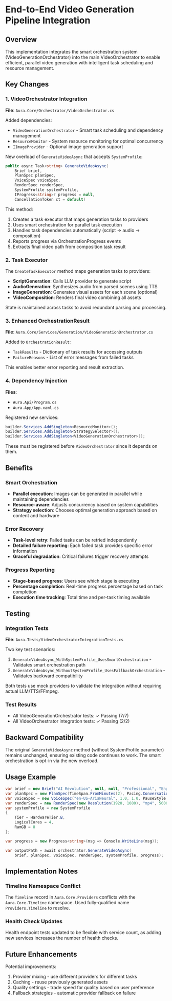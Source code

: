 # End-to-End Video Generation Pipeline Integration

## Overview

This implementation integrates the smart orchestration system (VideoGenerationOrchestrator) into the main VideoOrchestrator to enable efficient, parallel video generation with intelligent task scheduling and resource management.

## Key Changes

### 1. VideoOrchestrator Integration

**File**: `Aura.Core/Orchestrator/VideoOrchestrator.cs`

Added dependencies:
- `VideoGenerationOrchestrator` - Smart task scheduling and dependency management
- `ResourceMonitor` - System resource monitoring for optimal concurrency
- `IImageProvider` - Optional image generation support

New overload of `GenerateVideoAsync` that accepts `SystemProfile`:
```csharp
public async Task<string> GenerateVideoAsync(
    Brief brief,
    PlanSpec planSpec,
    VoiceSpec voiceSpec,
    RenderSpec renderSpec,
    SystemProfile systemProfile,
    IProgress<string>? progress = null,
    CancellationToken ct = default)
```

This method:
1. Creates a task executor that maps generation tasks to providers
2. Uses smart orchestration for parallel task execution
3. Handles task dependencies automatically (script → audio → composition)
4. Reports progress via OrchestrationProgress events
5. Extracts final video path from composition task result

### 2. Task Executor

The `CreateTaskExecutor` method maps generation tasks to providers:

- **ScriptGeneration**: Calls LLM provider to generate script
- **AudioGeneration**: Synthesizes audio from parsed scenes using TTS
- **ImageGeneration**: Generates visual assets for each scene (optional)
- **VideoComposition**: Renders final video combining all assets

State is maintained across tasks to avoid redundant parsing and processing.

### 3. Enhanced OrchestrationResult

**File**: `Aura.Core/Services/Generation/VideoGenerationOrchestrator.cs`

Added to `OrchestrationResult`:
- `TaskResults` - Dictionary of task results for accessing outputs
- `FailureReasons` - List of error messages from failed tasks

This enables better error reporting and result extraction.

### 4. Dependency Injection

**Files**: 
- `Aura.Api/Program.cs`
- `Aura.App/App.xaml.cs`

Registered new services:
```csharp
builder.Services.AddSingleton<ResourceMonitor>();
builder.Services.AddSingleton<StrategySelector>();
builder.Services.AddSingleton<VideoGenerationOrchestrator>();
```

These must be registered before `VideoOrchestrator` since it depends on them.

## Benefits

### Smart Orchestration
- **Parallel execution**: Images can be generated in parallel while maintaining dependencies
- **Resource-aware**: Adjusts concurrency based on system capabilities
- **Strategy selection**: Chooses optimal generation approach based on content and hardware

### Error Recovery
- **Task-level retry**: Failed tasks can be retried independently
- **Detailed failure reporting**: Each failed task provides specific error information
- **Graceful degradation**: Critical failures trigger recovery attempts

### Progress Reporting
- **Stage-based progress**: Users see which stage is executing
- **Percentage completion**: Real-time progress percentage based on task completion
- **Execution time tracking**: Total time and per-task timing available

## Testing

### Integration Tests

**File**: `Aura.Tests/VideoOrchestratorIntegrationTests.cs`

Two key test scenarios:
1. `GenerateVideoAsync_WithSystemProfile_UsesSmartOrchestration` - Validates smart orchestration path
2. `GenerateVideoAsync_WithoutSystemProfile_UsesFallbackOrchestration` - Validates backward compatibility

Both tests use mock providers to validate the integration without requiring actual LLM/TTS/FFmpeg.

### Test Results
- All VideoGenerationOrchestrator tests: ✓ Passing (7/7)
- All VideoOrchestrator integration tests: ✓ Passing (2/2)

## Backward Compatibility

The original `GenerateVideoAsync` method (without SystemProfile parameter) remains unchanged, ensuring existing code continues to work. The smart orchestration is opt-in via the new overload.

## Usage Example

```csharp
var brief = new Brief("AI Revolution", null, null, "Professional", "English", Aspect.Widescreen16x9);
var planSpec = new PlanSpec(TimeSpan.FromMinutes(2), Pacing.Conversational, Density.Balanced, "Modern");
var voiceSpec = new VoiceSpec("en-US-AriaNeural", 1.0, 1.0, PauseStyle.Natural);
var renderSpec = new RenderSpec(new Resolution(1920, 1080), "mp4", 5000, 192);
var systemProfile = new SystemProfile 
{ 
    Tier = HardwareTier.B, 
    LogicalCores = 4, 
    RamGB = 8 
};

var progress = new Progress<string>(msg => Console.WriteLine(msg));

var outputPath = await orchestrator.GenerateVideoAsync(
    brief, planSpec, voiceSpec, renderSpec, systemProfile, progress);
```

## Implementation Notes

### Timeline Namespace Conflict
The `Timeline` record in `Aura.Core.Providers` conflicts with the `Aura.Core.Timeline` namespace. Used fully-qualified name `Providers.Timeline` to resolve.

### Health Check Updates
Health endpoint tests updated to be flexible with service count, as adding new services increases the number of health checks.

## Future Enhancements

Potential improvements:
1. Provider mixing - use different providers for different tasks
2. Caching - reuse previously generated assets
3. Quality settings - trade speed for quality based on user preference
4. Fallback strategies - automatic provider fallback on failure
